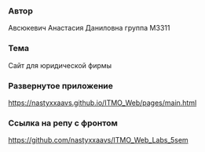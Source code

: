 ### Автор
Авсюкевич Анастасия Даниловна
группа М3311

### Тема
Сайт для юридической фирмы
### Развернутое приложение
https://nastyxxaavs.github.io/ITMO_Web/pages/main.html

### Ссылка на репу с фронтом
https://github.com/nastyxxaavs/ITMO_Web_Labs_5sem
